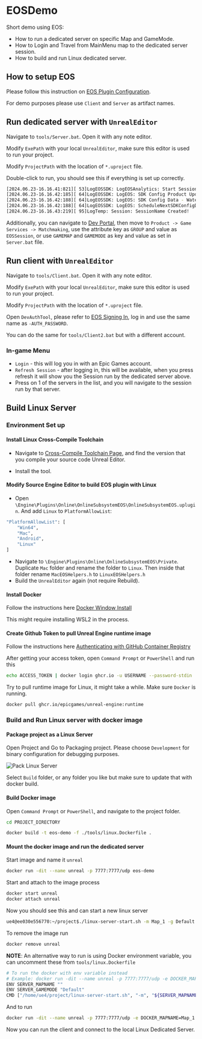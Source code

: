# EOSDemo

Short demo using EOS:

- How to run a dedicated server on specific Map and GameMode.
- How to Login and Travel from MainMenu map to the dedicated server session.
- How to build and run Linux dedicated server.

## How to setup EOS

Please follow this instruction on [EOS Plugin Configuration](https://dev.epicgames.com/community/learning/courses/1px/unreal-engine-the-eos-online-subsystem-oss-plugin/mMoq/unreal-engine-plugin-configuration).

For demo purposes please use `Client` and `Server` as artifact names.

## Run dedicated server with `UnrealEditor`

Navigate to `tools/Server.bat`. Open it with any note editor.

Modify `ExePath` with your local `UnrealEditor`, make sure this editor is used to run your project.

Modify `ProjectPath` with the location of `*.uproject` file.

Double-click to run, you should see this if everything is set up correctly.

```sh
[2024.06.23-16.16.41:821][ 53]LogEOSSDK: LogEOSAnalytics: Start Session (User: ...)
[2024.06.23-16.16.42:185][ 64]LogEOSSDK: LogEOS: SDK Config Product Update Request Successful, Time: 10.484439
[2024.06.23-16.16.42:188][ 64]LogEOSSDK: LogEOS: SDK Config Data - Watermark: 947546383
[2024.06.23-16.16.42:188][ 64]LogEOSSDK: LogEOS: ScheduleNextSDKConfigDataUpdate - Time: 10.484439, Update Interval: 323.480347
[2024.06.23-16.16.43:219][ 95]LogTemp: Session: SessionName Created!
```

Additionally, you can navigate to [Dev Portal](https://dev.epicgames.com/portal/en-US/), then move to `Product -> Game Services -> Matchmaking`, use the attribute key as `GROUP` and value as `EOSSession`, or use `GAMEMAP` and `GAMEMODE` as key and value as set in `Server.bat` file.

## Run client with `UnrealEditor`

Navigate to `tools/Client.bat`. Open it with any note editor.

Modify `ExePath` with your local `UnrealEditor`, make sure this editor is used to run your project.

Modify `ProjectPath` with the location of `*.uproject` file.

Open `DevAuthTool`, please refer to [EOS Signing In](https://dev.epicgames.com/community/learning/courses/1px/unreal-engine-the-eos-online-subsystem-oss-plugin/9VyP/unreal-engine-signing-in), log in and use the same name as `-AUTH_PASSWORD`.

You can do the same for `tools/Client2.bat` but with a different account.

### In-game Menu

- `Login` - this will log you in with an Epic Games account.
- `Refresh Session` - after logging in, this will be available, when you press refresh it will show you the Session run by the dedicated server above.
- Press on 1 of the servers in the list, and you will navigate to the session run by that server.

## Build Linux Server

### Environment Set up

#### Install Linux Cross-Compile Toolchain

- Navigate to [Cross-Compile Toolchain Page](https://dev.epicgames.com/documentation/en-us/unreal-engine/linux-development-requirements-for-unreal-engine?application_version=5.4), and find the version that you compile your source code Unreal Editor.

- Install the tool.

#### Modify Source Engine Editor to build EOS plugin with Linux

- Open `\Engine\Plugins\Online\OnlineSubsystemEOS\OnlineSubsystemEOS.uplugin`. And add `Linux` to `PlatformAllowList`:

```sh
"PlatformAllowList": [
	"Win64",
	"Mac",
	"Android",
	"Linux"
]
```

- Navigate to `\Engine\Plugins\Online\OnlineSubsystemEOS\Private`. Duplicate `Mac` folder and rename the folder to `Linux`. Then inside that folder rename `MacEOSHelpers.h` to `LinuxEOSHelpers.h`
- Build the `UnrealEditor` again (not require Rebuild).

#### Install Docker

Follow the instructions here [Docker Window Install](https://docs.docker.com/desktop/install/windows-install/)

This might require installing WSL2 in the process.

#### Create Github Token to pull Unreal Engine runtime image

Follow the instructions here [Authenticating with GitHub Container Registry](https://dev.epicgames.com/documentation/en-us/unreal-engine/quick-start-guide-for-using-container-images-in-unreal-engine?application_version=5.4)

After getting your access token, open `Command Prompt` or `PowerShell` and run this

```sh
echo ACCESS_TOKEN | docker login ghcr.io -u USERNAME --password-stdin
```

Try to pull runtime image for Linux, it might take a while. Make sure `Docker` is running.

```sh
docker pull ghcr.io/epicgames/unreal-engine:runtime
```

### Build and Run Linux server with docker image

#### Package project as a Linux Server

Open Project and Go to Packaging project. Please choose `Development` for binary configuration for debugging purposes.

![Pack Linux Server](https://github.com/DuncanDam/EOSDemo/tree/main/doc-images/pack-linux-server.png?raw=true)

Select `Build` folder, or any folder you like but make sure to update that with docker build.

#### Build Docker image

Open `Command Prompt` or `PowerShell`, and navigate to the project folder.

```sh
cd PROJECT_DIRECTORY
```

```sh
docker build -t eos-demo -f ./tools/linux.Dockerfile .
```

#### Mount the docker image and run the dedicated server

Start image and name it `unreal`

```sh
docker run -dit --name unreal -p 7777:7777/udp eos-demo
```

Start and attach to the image process

```sh
docker start unreal
docker attach unreal
```

Now you should see this and can start a new linux server
```sh
ue4@ee030e556770:~/project$./linux-server-start.sh -m Map_1 -g Default
```

To remove the image run
```sh
docker remove unreal
```

**NOTE**: An alternative way to run is using Docker environment variable, you can uncomment these from `tools/linux.Dockerfile`

```sh
# To run the docker with env variable instead
# Example: docker run -dit --name unreal -p 7777:7777/udp -e DOCKER_MAPNAME=Map_1 -e DOCKER_GAMEMODE=Default [IMAGE_NAME]
ENV SERVER_MAPNAME ""
ENV SERVER_GAMEMODE "Default"
CMD ["/home/ue4/project/linux-server-start.sh", "-m", "${SERVER_MAPNAME}", "-g", "${SERVER_GAMEMODE}"]
```

And to run

```sh
docker run -dit --name unreal -p 7777:7777/udp -e DOCKER_MAPNAME=Map_1 -e DOCKER_GAMEMODE=Default eos-demo
```

Now you can run the client and connect to the local Linux Dedicated Server.

